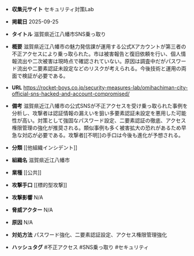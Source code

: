 - **収集元サイト**
セキュリティ対策Lab

- **掲載日**
2025-09-25

- **タイトル**
滋賀県近江八幡市SNS乗っ取り

- **概要**
滋賀県近江八幡市の魅力発信課が運用する公式Xアカウントが第三者の不正アクセスにより乗っ取られた。市は被害報告と復旧依頼を行い、個人情報流出や二次被害は現時点で確認されていない。原因は調査中だがパスワード流出や二要素認証未設定などのリスクが考えられる。今後技術と運用の両面で検証が必要である。

- **URL**
https://rocket-boys.co.jp/security-measures-lab/omihachiman-city-official-sns-hacked-and-account-compromised/

- **備考**
滋賀県近江八幡市の公式SNSが不正アクセスを受け乗っ取られた事例を分析し、攻撃者は認証情報の漏えいを狙い多要素認証未設定を悪用した可能性が高い。対策として強固なパスワード設定、二要素認証の徹底、アクセス権限管理の強化が推奨される。類似事例も多く被害拡大の恐れがあるため早急な対応が必要である。攻撃者[[不明]]の手口は今後も進化が予想される。

- **分類**
[[他組織インシデント]]

- **組織名**
滋賀県近江八幡市

- **業種**
[[公共]]

- **攻撃手口**
[[標的型攻撃]]

- **攻撃影響**
N/A

- **脅威アクター**
N/A

- **原因**
N/A

- **対処方法**
パスワード強化、二要素認証設定、アクセス権限管理強化

- **ハッシュタグ**
#不正アクセス #SNS乗っ取り #セキュリティ
